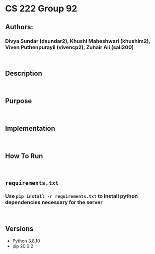 
# CS 222 Group 92

## Authors:
### Divya Sundar (dsundar2), Khushi Maheshwari (khushim2), Viven Puthenpurayil (vivencp2), Zuhair Ali (sali200)

&nbsp;
## **Description**
&nbsp;

## **Purpose**
&nbsp;

## **Implementation**
&nbsp;

## **How To Run**

&nbsp;

## `requirements.txt`
### Use `pip install -r requirements.txt` to install python dependencies necessary for the server

&nbsp;

## **Versions**
*   Python 3.8.10
*   pip 20.0.2
